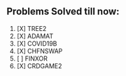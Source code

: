 
## Problems Solved till now:

1. [X] TREE2
2. [X] ADAMAT
3. [X] COVID19B
4. [X] CHFNSWAP
5. [ ] FINXOR
6. [X] CRDGAME2
